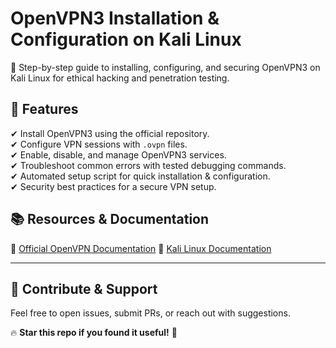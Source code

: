 # OpenVPN3 Installation & Configuration on Kali Linux

🚀 Step-by-step guide to installing, configuring, and securing OpenVPN3 on Kali Linux for ethical hacking and penetration testing.

## 🔹 Features
✔ Install OpenVPN3 using the official repository.  
✔ Configure VPN sessions with `.ovpn` files.  
✔ Enable, disable, and manage OpenVPN3 services.  
✔ Troubleshoot common errors with tested debugging commands.  
✔ Automated setup script for quick installation & configuration.  
✔ Security best practices for a secure VPN setup.  

## 📚 Resources & Documentation
📖 [Official OpenVPN Documentation](https://openvpn.net/community-resources/)
📖 [Kali Linux Documentation](https://www.kali.org/docs/)

---

## 🔗 Contribute & Support
Feel free to open issues, submit PRs, or reach out with suggestions.

🔥 **Star this repo if you found it useful!** 🚀
